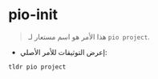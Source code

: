 # pio-init

> هذا الأمر هو اسم مستعار لـ `pio project`.

- إعرض التوثيقات للأمر الأصلي:

`tldr pio project`
